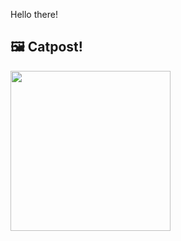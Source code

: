 Hello there!



## 🖼️ Catpost!

<sub>
    <img src="https://cdn2.thecatapi.com/images/6ql.gif" height="256">
</sub>

